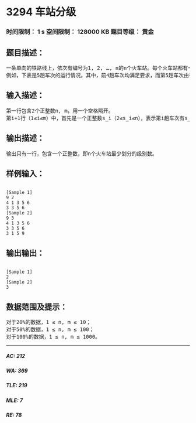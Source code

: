 # 3294 车站分级   
### 时间限制： 1 s     空间限制： 128000 KB     题目等级： 黄金  
## 题目描述：  

<pre>
一条单向的铁路线上，依次有编号为1, 2, &hellip;, n的n个火车站。每个火车站都有一个级别，最低为1级。现有若干趟车次在这条线路上行驶，每一趟都满足如下要求：如果这趟车次停靠了火车站x，则始发站、终点站之间所有级别大于等于火车站x的都必须停靠。（注意：起始站和终点站自然也算作事先已知需要停靠的站点）  
例如，下表是5趟车次的运行情况。其中，前4趟车次均满足要求，而第5趟车次由于停靠了3号火车站（2级）却未停靠途经的6号火车站（亦为2级）而不满足要求。 现有m趟车次的运行情况（全部满足要求），试推算这n个火车站至少分为几个不同的级别。
</pre>
  
  
## 输入描述：  

<pre>
第一行包含2个正整数n, m，用一个空格隔开。  
第i+1行（1&le;i&le;m）中，首先是一个正整数s_i（2&le;s_i&le;n），表示第i趟车次有s_i个停靠站；接下来有s_i个正整数，表示所有停靠站的编号，从小到大排列。每两个数之间用一个空格隔开。输入保证所有的车次都满足要求。
</pre>
  
  
## 输出描述：  

<pre>
输出只有一行，包含一个正整数，即n个火车站最少划分的级别数。
</pre>
  
  
## 样例输入：  

<pre><code>
[Sample 1]  
9 2  
4 1 3 5 6  
3 3 5 6  
[Sample 2]  
9 3  
4 1 3 5 6  
3 3 5 6  
3 1 5 9
</code></pre>
  
  
## 输出输出：  

<pre><code>
[Sample 1]  
2  
[Sample 2]  
3
</code></pre>
  
  
## 数据范围及提示：  

<pre>
对于20%的数据，1 &le; n, m &le; 10；  
对于50%的数据，1 &le; n, m &le; 100；  
对于100%的数据，1 &le; n, m &le; 1000。
</pre>
  
  
***  

##### AC: 212  
##### WA: 369  
##### TLE: 219  
##### MLE: 7  
##### RE: 78  
